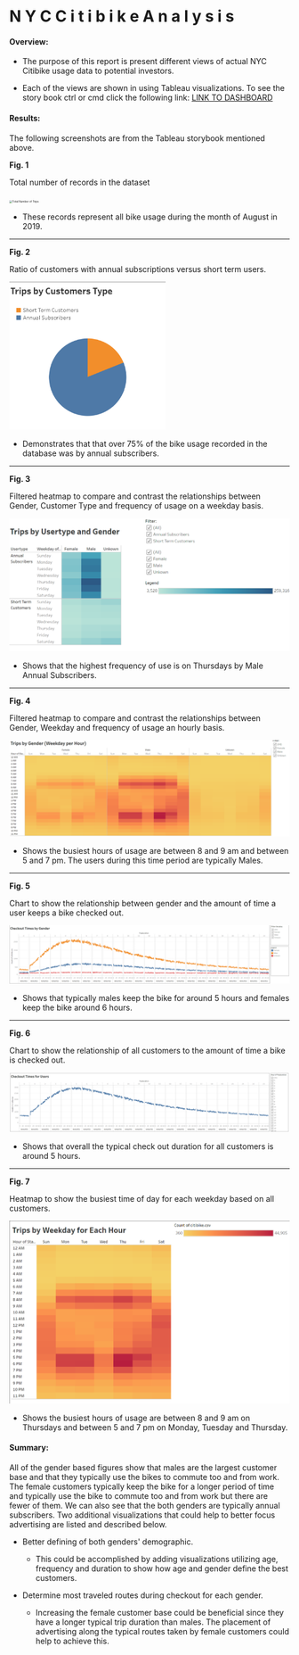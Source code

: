 # N Y C   C i t i b i k e   A n a l y s i s

#### Overview:

* The purpose of this report is present different views of actual NYC Citibike usage data to potential investors.

* Each of the views are shown in using Tableau visualizations.  To see the story book ctrl or cmd click the following link:  [LINK TO DASHBOARD](https://public.tableau.com/profile/phillip3638#!/vizhome/NYCCitibikeanalysis/StoryNYCCitibikeAnalysis?publish=yes)

  
#### Results:

The following screenshots are from the Tableau storybook mentioned above.

**Fig. 1**

Total number of records in the dataset

<img src="C:\Users\leyba\OneDrive\Desktop\dataViz\Assignments\bikesharing\resources\Total Number of Trips.PNG" alt="Total Number of Trips" style="zoom: 33%;" />

* These records represent all bike usage during the month of August in 2019.

------

**Fig. 2**

Ratio of customers with annual subscriptions versus short term users.  

<img src="./resources\TripsByCustomerType.PNG" alt="TripsByCustomerType" style="zoom: 33%;" />

* Demonstrates that that over 75% of the bike usage recorded in the database was by annual subscribers.

------

**Fig. 3**

Filtered heatmap to compare and contrast the relationships between Gender, Customer Type and frequency of usage on a weekday basis.

![TripsByGender](.\resources\TripsByGender.PNG)

* Shows that the highest frequency of use is on Thursdays by Male Annual Subscribers.

------

**Fig. 4**

Filtered heatmap to compare and contrast the relationships between Gender, Weekday and frequency of usage an hourly basis.

![TripsByGender_WeekdayHourHeatmap](.\resources\TripsByGender_WeekdayHourHeatmap.PNG)

* Shows the busiest hours of usage are between 8 and 9 am and between 5 and 7 pm.  The users during this time period are typically Males.

------

**Fig. 5**

Chart to show the relationship between gender and the amount of time a user keeps a bike checked out.

![CheckoutTimesByGender](.\resources\CheckoutTimesByGender.PNG)

* Shows that typically males keep the bike for around 5 hours and females keep the bike around 6 hours.

------

**Fig. 6**

Chart to show the relationship of all customers to the amount of time a bike is checked out.

![CheckoutTimesByAllUsers](.\resources\CheckoutTimesByAllUsers.PNG)

* Shows that overall the typical check out duration for all customers is around 5 hours.

------

**Fig. 7**

Heatmap to show the busiest time of day for each weekday based on all customers.

![TipsByWeekdayEachHour](.\resources\TipsByWeekdayEachHour.PNG)

* Shows the busiest hours of usage are between 8 and 9 am on Thursdays and between 5 and 7 pm on Monday, Tuesday and Thursday.



#### Summary:

All of the gender based figures show that males are the largest customer base and that they typically use the bikes to commute too and from work.  The female customers typically keep the bike for a longer period of time and typically use the bike to commute too and from work but there are fewer of them.  We can also see that the both genders are typically annual subscribers.  Two additional visualizations that could help to better focus advertising are listed and described below.

* Better defining of both genders' demographic.
  * This could be accomplished by adding visualizations utilizing age, frequency and duration to show how age and gender define the best customers.

* Determine most traveled routes during checkout for each gender.
  * Increasing the female customer base could be beneficial since they have a longer typical trip duration than males.  The placement of advertising along the typical routes taken by female customers could help to achieve this.








